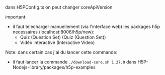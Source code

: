 dans H5PConfig.ts on peut changer coreApiVersion

important: 
- il faut telecharger manuellement (via l'interface web) les packages h5p necessaires (localhost:8006/h5p/new): 
    - Quiz (Question Set) (Quiz (Question Set))
    - Vidéo interactive (Interactive Video)

Note: dans certain cas j'ai du lancer cette commande:
- il faut lancer la commande `./download-core.sh 1.27.0` dans H5P-Nodejs-library/packages/h5p-examples